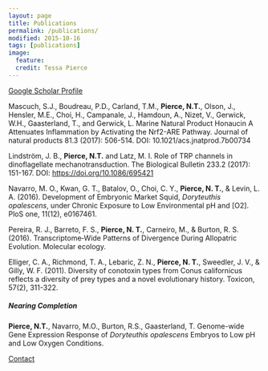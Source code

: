 ```yaml
---
layout: page
title: Publications
permalink: /publications/
modified: 2015-10-16
tags: [publications]
image: 
  feature:
  credit: Tessa Pierce
---
```

[Google Scholar Profile](http://scholar.google.com/citations?user=3HU8c9EAAAAJ&hl=en&oi=ao/)

Mascuch, S.J., Boudreau, P.D., Carland, T.M., **Pierce, N.T.**, Olson, J., Hensler, M.E., Choi, H., Campanale, J., Hamdoun, A., Nizet, V.,  Gerwick, W.H., Gaasterland, T., and Gerwick, L. Marine Natural Product Honaucin A Attenuates Inflammation by Activating the Nrf2-ARE Pathway. Journal of natural products 81.3 (2017): 506-514. DOI: 10.1021/acs.jnatprod.7b00734

Lindström, J. B., **Pierce, N.T.** and Latz, M. I. Role of TRP channels in dinoflagellate mechanotransduction. The Biological Bulletin 233.2 (2017): 151-167. DOI: https://doi.org/10.1086/695421

Navarro, M. O., Kwan, G. T., Batalov, O., Choi, C. Y., **Pierce, N. T.**, & Levin, L. A. (2016). Development of Embryonic Market Squid, *Doryteuthis opalescens*, under Chronic Exposure to Low Environmental pH and [O2]. PloS one, 11(12), e0167461.

Pereira, R. J., Barreto, F. S., **Pierce, N. T.**, Carneiro, M., & Burton, R. S. (2016). Transcriptome‐Wide Patterns of Divergence During Allopatric Evolution. Molecular ecology.

Elliger, C. A., Richmond, T. A., Lebaric, Z. N., **Pierce, N. T.**, Sweedler, J. V., & Gilly, W. F. (2011). Diversity of conotoxin types from Conus californicus reflects a diversity of prey types and a novel evolutionary history. Toxicon, 57(2), 311-322.

##### Nearing Completion

**Pierce, N.T.**, Navarro, M.O., Burton, R.S., Gaasterland, T.
Genome-wide Gene Expression Response of *Doryteuthis opalescens* Embryos to Low pH and Low Oxygen Conditions. 

[Contact](mailto:ntpierce@gmail.com)
